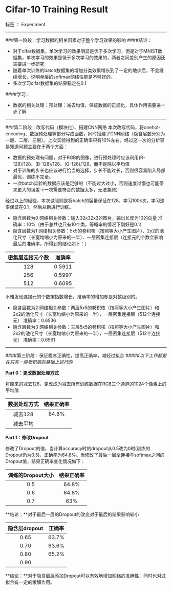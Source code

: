 # Cifar-10 Training Result

标签 ： Experiment

---

###第一阶段：学习数据的相关因素对于整个学习效果的影响
####结论：
* 对于cifar数据集，单次学习的效果明显是优于多次学习，但是对于MNIST数据集，单次学习的效果是低于多次学习的效果的，两者之间差别产生的原因还需要进一步研究
* 随着单次训练的batch数据集的增加分类效果增长到了一定的地步后，不会继续增长，说明单层的softmax网络性能是不够好的。
* 多次学习cifar数据集的结果稳定在0.1

####学习：
* 数据的相关处理：预处理：减去均值，保证数据的正规化，具体作用需要进一步了解

---

###第二阶段：改写代码（模块化）、搭建CNN网络
本次改写代码，将onehot-encoding、数据预处理等部分写成函数，同时搭建了CNN网络（隐含层数分别为一层、二层、三层）。上次实验得到的正确率只有10%左右，经过这一次的分析容易知道问题主要在于两个方面：

* 数据的预处理有问题，对于RGB的图像，进行预处理时应该利用(R-128)/128、(B-128)/128、(G-128)/128，而不是除以平均值
* 对于训练的步长也应该进行恰当的选择，步长不能过长，否则很容易陷入局部最优，训练不完全。
* 一次batch实验的数据应该是足够的（不能过大过小，否则速度过慢也可能带来更大的误差->一次需要符合的数据太多，无法兼顾）

经过以上的经验，本次试验则是将batch的容量保证在128，学习100k次，学习速率保证在0.1，然后从新进行训练。

* 隐含层数为0
网络相关参数：输入32x32x3的图片，输出长度为10的向量
准确率：10%（由于总共也只有10个类，等概率的情况下刚好是0.1）
* 隐含层数为1
网络相关参数：5x5的卷积核（按照等大小产生图片）、2x2的池化尺寸（长宽均缩小为原来的一半）、一层密集连接层（连接元的个数会影响最后的准确率，所得到的结论如下：）

| 密集层连接元个数 | 准确率 |
|:----------------:|:------:|
|128|0.5911|
|256|0.5997|
|512|0.6095|

不难发现连接元的个数按指数增长，准确率的增加却是对数级别的。

* 隐含层数为2
网络相关参数：两层5x5的卷积核（按照等大小产生图片）和2x2的池化尺寸（长宽均缩小为原来的一半），一层密集连接层（512个连接元）
准确率：0.6536
* 隐含层数为3
网络相关参数：三层5x5的卷积核（按照等大小产生图片）和2x2的池化尺寸（长宽均缩小为原来的一半），一层密集连接层（512个连接元）
准确率：0.6561

---

####第三阶段：保证程序正确性，提高正确率，减轻过拟合
#####*以下工作都是在只有一层卷积层的基础上进行的*

**Part 0：更改数据处理方式**

将原来的减去128，更改成为减去所有训练数据在RGB三个通道的1024个像素上的平均值

| 数据处理方式| 结果正确率 |
|:---------:|:----------:|
| 减去128 | 64.8% |
| 减去平均 |  |

**Part 1：修改Dropout**

修改了Dropout的值，当计算accuracy时的dropout从0.5改为0时(训练的Dropout仍为0.5)，正确率为64.8%。当修改了最后一层全连接与softmax之间的Dropout值，结果正确率变化情况如下：

| 训练的Dropout大小 | 结果正确率 |
|:-----------------:|:----------:|
| 0.5 | 64.8% |
| 0.6 | 64.8% |
| 0.7 | 63% |

**结论：**对于最后一层的Dropout的改变对于最后的结果影响较小

| 隐含层dropout | 正确率 |
|:---:|:---:|
| 0.65 | 63.7% |
| 0.70 | 63.6% |
| 0.80 | 65.2% |
| 0.90 | |

**结论：**对于隐含层层添加Dropout可以有效地增加网络的准确性，同时也对过拟合有一定的缓解作用。











